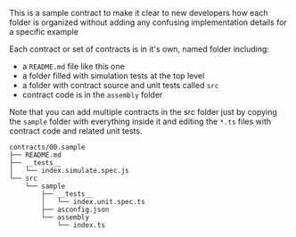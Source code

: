 This is a sample contract to make it clear to new developers how each folder is organized without adding any confusing implementation details for a specific example

Each contract or set of contracts is in it's own, named folder including:

- a `README.md` file like this one
- a folder filled with simulation tests at the top level
- a folder with contract source and unit tests called `src`
- contract code is in the `assembly` folder

Note that you can add multiple contracts in the src folder just by copying the `sample` folder with everything inside it and editing the `*.ts` files with contract code and related unit tests.

```
contracts/00.sample
├── README.md
├── __tests__
│   └── index.simulate.spec.js
└── src
    └── sample
        ├── __tests__
        │   └── index.unit.spec.ts
        ├── asconfig.json
        └── assembly
            └── index.ts
```
